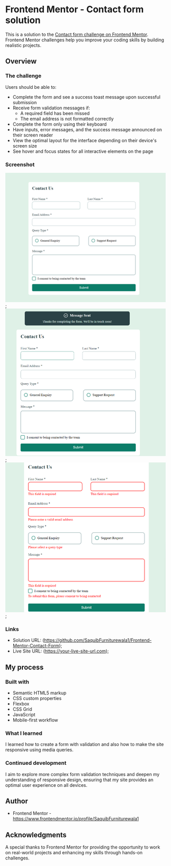# Frontend Mentor - Contact form solution

This is a solution to the [Contact form challenge on Frontend Mentor](https://www.frontendmentor.io/challenges/contact-form--G-hYlqKJj). Frontend Mentor challenges help you improve your coding skills by building realistic projects. 

## Overview

### The challenge

Users should be able to:

- Complete the form and see a success toast message upon successful submission
- Receive form validation messages if:
  - A required field has been missed
  - The email address is not formatted correctly
- Complete the form only using their keyboard
- Have inputs, error messages, and the success message announced on their screen reader
- View the optimal layout for the interface depending on their device's screen size
- See hover and focus states for all interactive elements on the page

### Screenshot

![](assets/Screenshot/shot1.png);
![](assets/Screenshot/shot2.png);
![](assets/Screenshot/shot3.png);


### Links

- Solution URL: (https://github.com/SaquibFurniturewala1/Frontend-Mentor-Contact-Form);
- Live Site URL: (https://your-live-site-url.com);

## My process

### Built with

- Semantic HTML5 markup
- CSS custom properties
- Flexbox
- CSS Grid
- JavaScript
- Mobile-first workflow

### What I learned

I learned how to create a form with validation and also how to make the site responsive using media queries.

### Continued development

I aim to explore more complex form validation techniques and deepen my understanding of responsive design, ensuring that my site provides an optimal user experience on all devices.

## Author

 - Frontend Mentor - https://www.frontendmentor.io/profile/SaquibFurniturewala1

## Acknowledgments

A special thanks to Frontend Mentor for providing the opportunity to work on real-world projects and enhancing my skills through hands-on challenges.